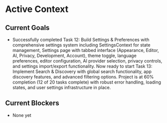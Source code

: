 # Active Context

## Current Goals

- Successfully completed Task 12: Build Settings & Preferences with comprehensive settings system including SettingsContext for state management, Settings page with tabbed interface (Appearance, Editor, AI, Privacy, Development, Account), theme toggle, language preferences, editor configuration, AI provider selection, privacy controls, and settings import/export functionality. Now ready to start Task 13: Implement Search & Discovery with global search functionality, app discovery features, and advanced filtering options. Project is at 60% completion (12 of 20 tasks complete) with robust error handling, loading states, and user settings infrastructure in place.

## Current Blockers

- None yet